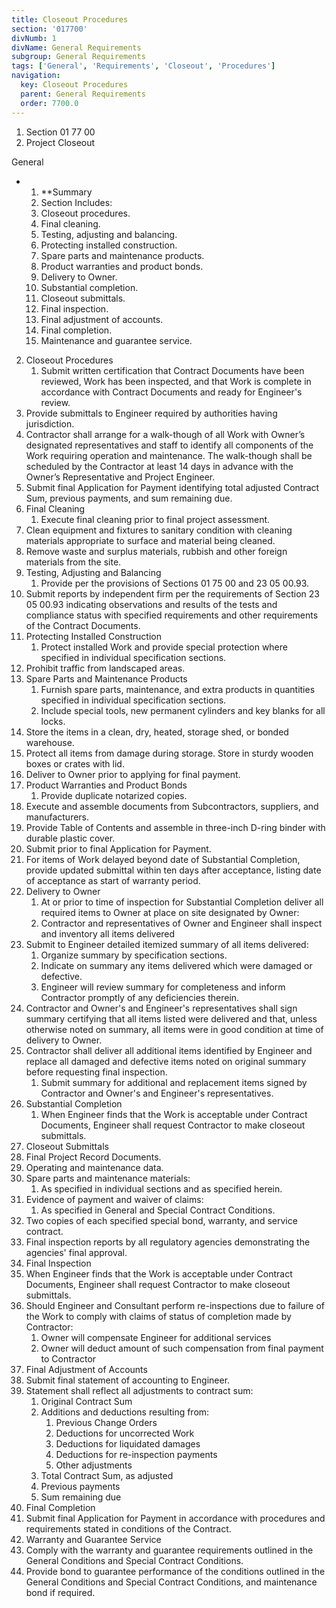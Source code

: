 ```yaml
---
title: Closeout Procedures
section: '017700'
divNumb: 1
divName: General Requirements
subgroup: General Requirements
tags: ['General', 'Requirements', 'Closeout', 'Procedures']
navigation:
  key: Closeout Procedures
  parent: General Requirements
  order: 7700.0
---
```


   1. Section 01 77 00
   1. Project Closeout

General

* 
	1. **Summary
   1. Section Includes:
	1. Closeout procedures.
	2. Final cleaning.
	3. Testing, adjusting and balancing.
	4. Protecting installed construction.
	5. Spare parts and maintenance products.
	6. Product warranties and product bonds.
	7. Delivery to Owner.
	8. Substantial completion.
	9. Closeout submittals.
	10. Final inspection.
	11. Final adjustment of accounts.
	12. Final completion.
	13. Maintenance and guarantee service.
2. Closeout Procedures
   1. Submit written certification that Contract Documents have been reviewed, Work has been inspected, and that Work is complete in accordance with Contract Documents and ready for Engineer's review.
2. Provide submittals to Engineer required by authorities having jurisdiction.
3. Contractor shall arrange for a walk-though of all Work with Owner’s designated representatives and staff to identify all components of the Work requiring operation and maintenance. The walk-though shall be scheduled by the Contractor at least 14 days in advance with the Owner’s Representative and Project Engineer.
4. Submit final Application for Payment identifying total adjusted Contract Sum, previous payments, and sum remaining due.
3. Final Cleaning
   1. Execute final cleaning prior to final project assessment.
2. Clean equipment and fixtures to sanitary condition with cleaning materials appropriate to surface and material being cleaned.
3. Remove waste and surplus materials, rubbish and other foreign materials from the site.
4. Testing, Adjusting and Balancing
   1. Provide per the provisions of Sections 01 75 00 and 23 05 00.93.
2. Submit reports by independent firm per the requirements of Section 23 05 00.93 indicating observations and results of the tests and compliance status with specified requirements and other requirements of the Contract Documents.
5. Protecting Installed Construction
   1. Protect installed Work and provide special protection where specified in individual specification sections.
2. Prohibit traffic from landscaped areas.
6. Spare Parts and Maintenance Products
   1. Furnish spare parts, maintenance, and extra products in quantities specified in individual specification sections.
	1. Include special tools, new permanent cylinders and key blanks for all locks.
2. Store the items in a clean, dry, heated, storage shed, or bonded warehouse.
3. Protect all items from damage during storage. Store in sturdy wooden boxes or crates with lid.
4. Deliver to Owner prior to applying for final payment.
7. Product Warranties and Product Bonds
   1. Provide duplicate notarized copies.
2. Execute and assemble documents from Subcontractors, suppliers, and manufacturers.
3. Provide Table of Contents and assemble in three-inch D-ring binder with durable plastic cover.
4. Submit prior to final Application for Payment.
5. For items of Work delayed beyond date of Substantial Completion, provide updated submittal within ten days after acceptance, listing date of acceptance as start of warranty period.
8. Delivery to Owner
   1. At or prior to time of inspection for Substantial Completion deliver all required items to Owner at place on site designated by Owner:
	1. Contractor and representatives of Owner and Engineer shall inspect and inventory all items delivered
2. Submit to Engineer detailed itemized summary of all items delivered:
	1. Organize summary by specification sections.
	2. Indicate on summary any items delivered which were damaged or defective.
	3. Engineer will review summary for completeness and inform Contractor promptly of any deficiencies therein.
3. Contractor and Owner's and Engineer's representatives shall sign summary certifying that all items listed were delivered and that, unless otherwise noted on summary, all items were in good condition at time of delivery to Owner.
4. Contractor shall deliver all additional items identified by Engineer and replace all damaged and defective items noted on original summary before requesting final inspection.
	1. Submit summary for additional and replacement items signed by Contractor and Owner's and Engineer's representatives.
9. Substantial Completion
   1. When Engineer finds that the Work is acceptable under Contract Documents, Engineer shall request Contractor to make closeout submittals.
10. Closeout Submittals
   1. Final Project Record Documents.
2. Operating and maintenance data.
3. Spare parts and maintenance materials:
      1. As specified in individual sections and as specified herein.
4. Evidence of payment and waiver of claims:
      1. As specified in General and Special Contract Conditions.
5. Two copies of each specified special bond, warranty, and service contract.
6. Final inspection reports by all regulatory agencies demonstrating the agencies' final approval.
11. Final Inspection
   1. When Engineer finds that the Work is acceptable under Contract Documents, Engineer shall request Contractor to make closeout submittals.
2. Should Engineer and Consultant perform re-inspections due to failure of the Work to comply with claims of status of completion made by Contractor:
	1. Owner will compensate Engineer for additional services
	2. Owner will deduct amount of such compensation from final payment to Contractor
12. Final Adjustment of Accounts
   1. Submit final statement of accounting to Engineer.
2. Statement shall reflect all adjustments to contract sum:
	1. Original Contract Sum
	2. Additions and deductions resulting from:
		1. Previous Change Orders
		2. Deductions for uncorrected Work
		3. Deductions for liquidated damages
		4. Deductions for re-inspection payments
		5. Other adjustments
	3. Total Contract Sum, as adjusted
	4. Previous payments
	5. Sum remaining due
13. Final Completion
   1. Submit final Application for Payment in accordance with procedures and requirements stated in conditions of the Contract.
14. Warranty and Guarantee Service
   1. Comply with the warranty and guarantee requirements outlined in the General Conditions and Special Contract Conditions.
2. Provide bond to guarantee performance of the conditions outlined in the General Conditions and Special Contract Conditions, and maintenance bond if required.

